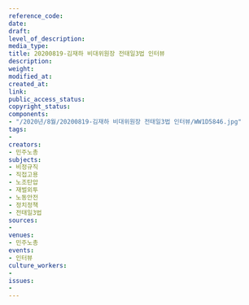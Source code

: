 ```yaml
---
reference_code: 
date: 
draft: 
level_of_description: 
media_type: 
title: 20200819-김재하 비대위원장 전태일3법 인터뷰
description: 
weight: 
modified_at: 
created_at: 
link: 
public_access_status: 
copyright_status: 
components:
- "/2020년/8월/20200819-김재하 비대위원장 전태일3법 인터뷰/WW1D5846.jpg"
tags:
- 
creators:
- 민주노총
subjects:
- 비정규직
- 직접고용
- 노조탄압
- 재벌외투
- 노동안전
- 정치정책
- 전태일3법
sources:
- 
venues:
- 민주노총
events:
- 인터뷰
culture_workers:
- 
issues:
- 
---
```

